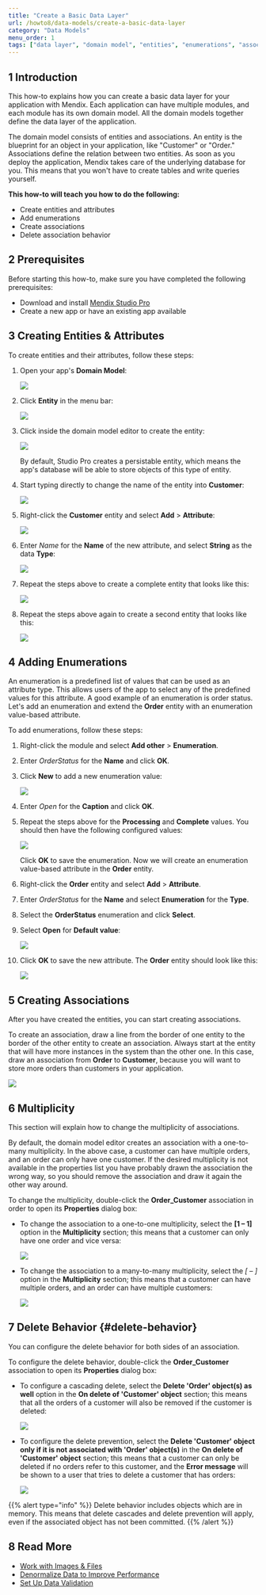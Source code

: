 ```yaml
---
title: "Create a Basic Data Layer"
url: /howto8/data-models/create-a-basic-data-layer
category: "Data Models"
menu_order: 1
tags: ["data layer", "domain model", "entities", "enumerations", "associations"]
---
```


## 1 Introduction

This how-to explains how you can create a basic data layer for your application with Mendix. Each application can have multiple modules, and each module has its own domain model. All the domain models together define the data layer of the application. 

The domain model consists of entities and associations. An entity is the blueprint for an object in your application, like "Customer" or "Order." Associations define the relation between two entities. As soon as you deploy the application, Mendix takes care of the underlying database for you. This means that you won't have to create tables and write queries yourself.

**This how-to will teach you how to do the following:**

* Create entities and attributes
* Add enumerations
* Create associations
* Delete association behavior

## 2 Prerequisites

Before starting this how-to, make sure you have completed the following prerequisites:

* Download and install [Mendix Studio Pro](https://marketplace.mendix.com/link/studiopro/)
* Create a new app or have an existing app available

## 3 Creating Entities & Attributes

To create entities and their attributes, follow these steps:

1.  Open your app's **Domain Model**:

	![](/attachments/howto8/data-models/create-a-basic-data-layer/18582192.png)

2.  Click **Entity** in the menu bar:

	![](/attachments/howto8/data-models/create-a-basic-data-layer/18582191.png) 

3.  Click inside the domain model editor to create the entity:

	![](/attachments/howto8/data-models/create-a-basic-data-layer/18582190.png) 

	By default, Studio Pro creates a persistable entity, which means the app's database will be able to store objects of this type of entity.
4.  Start typing directly to change the name of the entity into **Customer**:

	![](/attachments/howto8/data-models/create-a-basic-data-layer/18582189.png)

5.  Right-click the **Customer** entity and select **Add** > **Attribute**:

	![](/attachments/howto8/data-models/create-a-basic-data-layer/18582188.png)

6.  Enter *Name* for the **Name** of the new attribute, and select **String** as the data **Type**:

	![](/attachments/howto8/data-models/create-a-basic-data-layer/18582186.png)

7.  Repeat the steps above to create a complete entity that looks like this:

	![](/attachments/howto8/data-models/create-a-basic-data-layer/18582185.png)

8.  Repeat the steps above again to create a second entity that looks like this:

	![](/attachments/howto8/data-models/create-a-basic-data-layer/18582184.png)

## 4 Adding Enumerations

An enumeration is a predefined list of values that can be used as an attribute type. This allows users of the app to select any of the predefined values for this attribute. A good example of an enumeration is order status. Let's add an enumeration and extend the **Order** entity with an enumeration value-based attribute.

To add enumerations, follow these steps:

1. Right-click the module and select **Add other** > **Enumeration**.
2. Enter *OrderStatus* for the **Name** and click **OK**.
3.  Click **New** to add a new enumeration value:

	![](/attachments/howto8/data-models/create-a-basic-data-layer/18582181.png)

4. Enter *Open* for the **Caption** and click **OK**.
5.  Repeat the steps above for the **Processing** and **Complete** values. You should then have the following configured values:

	![](/attachments/howto8/data-models/create-a-basic-data-layer/18582179.png)

	Click **OK** to save the enumeration. Now we will create an enumeration value-based attribute in the **Order** entity.
6. Right-click the **Order** entity and select **Add** > **Attribute**.
7. Enter *OrderStatus* for the **Name** and select **Enumeration** for the **Type**.
8. Select the **OrderStatus** enumeration and click **Select**.
9.  Select **Open** for **Default value**:

	![](/attachments/howto8/data-models/create-a-basic-data-layer/18582197.png)

10. Click **OK** to save the new attribute. The **Order** entity should look like this:

	![](/attachments/howto8/data-models/create-a-basic-data-layer/18582176.png)

## 5 Creating Associations

After you have created the entities, you can start creating associations.

To create an association, draw a line from the border of one entity to the border of the other entity to create an association. Always start at the entity that will have more instances in the system than the other one. In this case, draw an association from **Order** to **Customer**, because you will want to store more orders than customers in your application.

![](/attachments/howto8/data-models/create-a-basic-data-layer/18582175.png)

## 6 Multiplicity

This section will explain how to change the multiplicity of associations. 

By default, the domain model editor creates an association with a one-to-many multiplicity. In the above case, a customer can have multiple orders, and an order can only have one customer. If the desired multiplicity is not available in the properties list you have probably drawn the association the wrong way, so you should remove the association and draw it again the other way around.

To change the multiplicity, double-click the **Order_Customer** association in order to open its **Properties** dialog box:

*  To change the association to a one-to-one multiplicity, select the **[1 – 1]** option in the **Multiplicity** section; this means that a customer can only have one order and vice versa:

	![](/attachments/howto8/data-models/create-a-basic-data-layer/18582206.png)

*  To change the association to a many-to-many multiplicity, select the **[* – *]** option in the **Multiplicity** section; this means that a customer can have multiple orders, and an order can have multiple customers:

	![](/attachments/howto8/data-models/create-a-basic-data-layer/18582205.png)

## 7 Delete Behavior {#delete-behavior}

You can configure the delete behavior for both sides of an association.

To configure the delete behavior, double-click the **Order_Customer** association to open its **Properties** dialog box:

*  To configure a cascading delete, select the **Delete 'Order' object(s) as well** option in the **On delete of 'Customer' object** section; this means that all the orders of a customer will also be removed if the customer is deleted:

	![](/attachments/howto8/data-models/create-a-basic-data-layer/18582209.png)

*  To configure the delete prevention, select the **Delete 'Customer' object only if it is not associated with 'Order' object(s)** in the **On delete of 'Customer' object** section; this means that a customer can only be deleted if no orders refer to this customer, and the **Error message** will be shown to a user that tries to delete a customer that has orders:

	![](/attachments/howto8/data-models/create-a-basic-data-layer/18582208.png)

{{% alert type="info" %}}
Delete behavior includes objects which are in memory. This means that delete cascades and delete prevention will apply, even if the associated object has not been committed.
{{% /alert %}}


## 8 Read More

* [Work with Images & Files](working-with-images-and-files)
* [Denormalize Data to Improve Performance](denormalize-data-to-improve-performance)
* [Set Up Data Validation](setting-up-data-validation)
